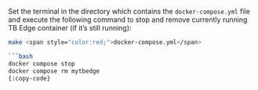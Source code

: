 Set the terminal in the directory which contains the `docker-compose.yml` file and execute the following command to stop
and remove currently running TB Edge container (if it’s still running):

```bash
make <span style="color:red;">docker-compose.yml</span>

```bash
docker compose stop
docker compose rm mytbedge
{:copy-code}
```
